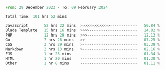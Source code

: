 
<!--START_SECTION:waka-->

```rust
From: 29 December 2023 - To: 09 February 2024

Total Time: 101 hrs 52 mins

JavaScript       52 hrs 22 mins  >>>>>>>>>>>>>------------   50.84 %
Blade Template   15 hrs 16 mins  >>>>---------------------   14.82 %
PHP              12 hrs 29 mins  >>>----------------------   12.13 %
Go               7 hrs 28 mins   >>-----------------------   07.25 %
CSS              3 hrs 29 mins   >------------------------   03.39 %
Markdown         2 hrs 13 mins   >------------------------   02.16 %
EJS              1 hr 23 mins    -------------------------   01.34 %
HTML             1 hr 20 mins    -------------------------   01.30 %
Other            1 hr 8 mins     -------------------------   01.11 %
```

<!--END_SECTION:waka-->
<!---
Abedmuh/Abedmuh is a ✨ special ✨ repository because its `README.md` (this file) appears on your GitHub profile.
You can click the Preview link to take a look at your changes.
--->
